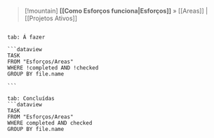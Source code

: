 > [!mountain] **[[Como Esforços funciona|Esforços]]** » [[Areas]] | [[Projetos Ativos]]  
````tabs

tab: Á fazer

```dataview
TASK
FROM "Esforços/Areas"
WHERE !completed AND !checked
GROUP BY file.name

```

tab: Concluídas
```dataview
TASK
FROM "Esforços/Areas"
WHERE completed AND checked
GROUP BY file.name

````
